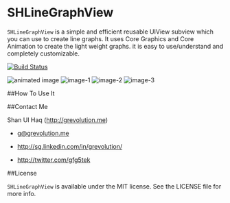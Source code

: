 SHLineGraphView
================

`SHLineGraphView` is a simple and efficient reusable UIView subview which you can use to create line graphs. It uses Core Graphics and Core Animation to create the light weight graphs. it is easy to use/understand and completely customizable. 

[![Build Status](https://travis-ci.org/grevolution/SHLineGraphView.svg?branch=master)](https://travis-ci.org/grevolution/SHLineGraphView)

![animated image](https://raw.github.com/grevolution/SHLineGraphView/master/wiki-images/1-anim.gif)
![image-1](https://raw.github.com/grevolution/SHLineGraphView/master/wiki-images/1.png)
![image-2](https://raw.github.com/grevolution/SHLineGraphView/master/wiki-images/2.png)
![image-3](https://raw.github.com/grevolution/SHLineGraphView/master/wiki-images/3.png)


##How To Use It

##Contact Me

Shan Ul Haq (http://grevolution.me)

- g@grevolution.me

- http://sg.linkedin.com/in/grevolution/

- http://twitter.com/gfg5tek

##License

`SHLineGraphView` is available under the MIT license. See the LICENSE file for more info.